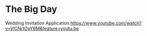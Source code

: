 # The Big Day
 Wedding Invitation Application
https://www.youtube.com/watch?v=VlCNrtOpY6M&feature=youtu.be
